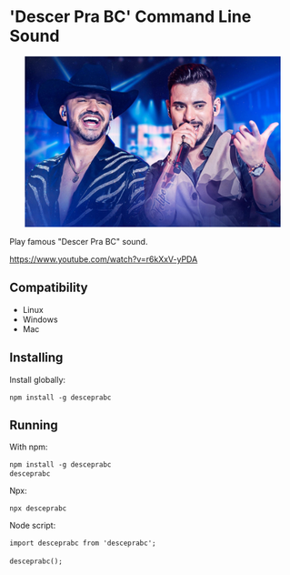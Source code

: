 # 'Descer Pra BC' Command Line Sound

<div style="text-align: center">
    <img src="./desce.jpg" height="300"/>
</div>

Play famous "Descer Pra BC" sound.

https://www.youtube.com/watch?v=r6kXxV-yPDA


## Compatibility

- Linux
- Windows
- Mac

## Installing

Install globally:

    npm install -g desceprabc

## Running

With npm:

    npm install -g desceprabc
    desceprabc

Npx:

    npx desceprabc

Node script:

    import desceprabc from 'desceprabc';

    desceprabc();

